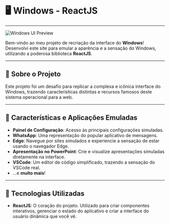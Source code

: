 # 🖥️ Windows - ReactJS

---

![Windows UI Preview](./oublic/windows.png)

Bem-vindo ao meu projeto de recriação da interface do **Windows**! Desenvolvi este site para emular a aparência e a sensação do Windows, utilizando a poderosa biblioteca **ReactJS**.

---

## 🎯 Sobre o Projeto

Este projeto foi um desafio para replicar a complexa e icônica interface do Windows, trazendo características distintas e recursos famosos deste sistema operacional para a web.

---

## 🌟 Características e Aplicações Emuladas

- **Painel de Configuração**: Acesso às principais configurações simuladas.
- **WhatsApp**: Uma representação do popular aplicativo de mensagens.
- **Edge**: Navegue por sites simulados e experiencie a sensação de estar usando o navegador Edge.
- **Apresentação no PowerPoint**: Crie e visualize apresentações simuladas diretamente na interface.
- **VSCode**: Um editor de código simplificado, trazendo a sensação do VSCode real.
- ...e **muito mais**!

---

## 🔧 Tecnologias Utilizadas

- **ReactJS**: O coração do projeto. Utilizado para criar componentes interativos, gerenciar o estado do aplicativo e criar a interface do usuário dinâmica que você vê.
